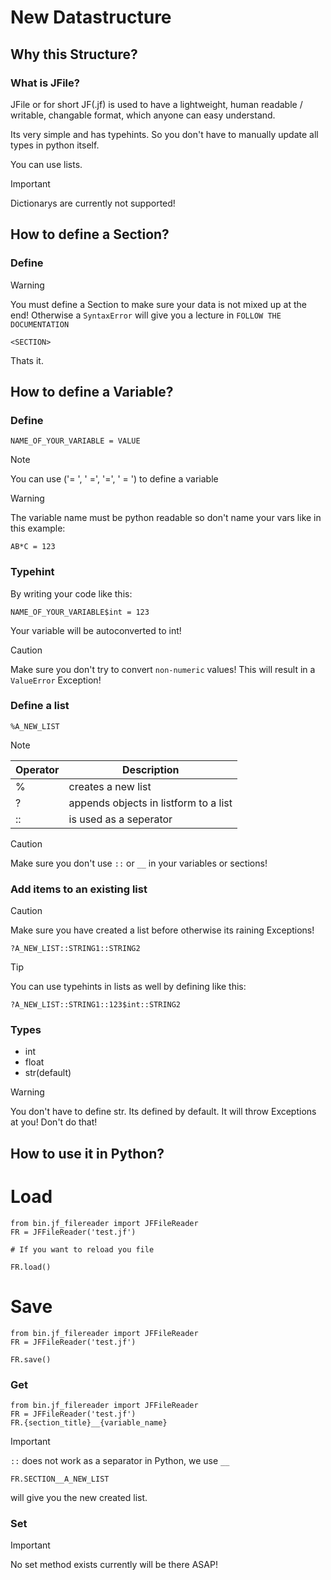 # New Datastructure

## Why this Structure?


### What is JFile?
JFile or for short JF(.jf) is used to have a lightweight, human readable / writable, changable format, which anyone can easy understand.

Its very simple and has typehints. So you don't have to manually update all types in python itself.

You can use lists.

> [!IMPORTANT]
> Dictionarys are currently not supported!

## How to define a Section?

### Define

> [!WARNING]
> You must define a Section to make sure your data is not mixed up at the end!
> Otherwise a `SyntaxError` will give you a lecture in `FOLLOW THE DOCUMENTATION`

```
<SECTION>
```
Thats it.

## How to define a Variable?

### Define

```
NAME_OF_YOUR_VARIABLE = VALUE
```
> [!NOTE]
> You can use ('= ', ' =', '=', ' = ') to define a variable

> [!WARNING]
> The variable name must be python readable so don't name your vars like in this example:
> ```
> AB*C = 123
> ```

### Typehint

By writing your code like this:

```
NAME_OF_YOUR_VARIABLE$int = 123
```

Your variable will be autoconverted to int!

> [!CAUTION]
> Make sure you don't try to convert `non-numeric` values!
> This will result in a `ValueError` Exception!

### Define a list
```
%A_NEW_LIST
```

> [!NOTE]
> |Operator|Description|
> |---|---|
> |%| creates a new list
> |?| appends objects in listform to a list|
> |::|is used as a seperator|

> [!CAUTION]
> Make sure you don't use `::` or `__` in your variables or sections!
### Add items to an existing list
> [!CAUTION]
> Make sure you have created a list before otherwise its raining Exceptions!


```
?A_NEW_LIST::STRING1::STRING2
```

> [!TIP]
> You can use typehints in lists as well by defining like this:
> ```
> ?A_NEW_LIST::STRING1::123$int::STRING2
> ```

### Types
- int
- float
- str(default)
> [!WARNING]
> You don't have to define str. Its defined by default.
> It will throw Exceptions at you! Don't do that!

## How to use it in Python?

# Load
```
from bin.jf_filereader import JFFileReader
FR = JFFileReader('test.jf')

# If you want to reload you file

FR.load()
```

# Save
```
from bin.jf_filereader import JFFileReader
FR = JFFileReader('test.jf')

FR.save()
```


### Get
```
from bin.jf_filereader import JFFileReader
FR = JFFileReader('test.jf')
FR.{section_title}__{variable_name}
```

> [!IMPORTANT]
> `::` does not work as a separator in Python, we use ``__``
>
> ```
> FR.SECTION__A_NEW_LIST
> ```
> will give you the new created list.

### Set
> [!IMPORTANT]
> No set method exists currently will be there ASAP!
